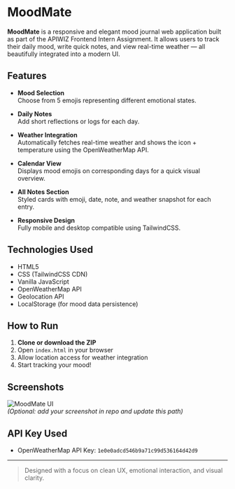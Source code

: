 # MoodMate

**MoodMate** is a responsive and elegant mood journal web application built as part of the APIWIZ Frontend Intern Assignment. It allows users to track their daily mood, write quick notes, and view real-time weather — all beautifully integrated into a modern UI.

## Features

- **Mood Selection**  
  Choose from 5 emojis representing different emotional states.

- **Daily Notes**  
  Add short reflections or logs for each day.

- **Weather Integration**  
  Automatically fetches real-time weather and shows the icon + temperature using the OpenWeatherMap API.

- **Calendar View**  
  Displays mood emojis on corresponding days for a quick visual overview.

- **All Notes Section**  
  Styled cards with emoji, date, note, and weather snapshot for each entry.

- **Responsive Design**  
  Fully mobile and desktop compatible using TailwindCSS.

## Technologies Used

- HTML5  
- CSS (TailwindCSS CDN)  
- Vanilla JavaScript  
- OpenWeatherMap API  
- Geolocation API  
- LocalStorage (for mood data persistence)

## How to Run

1. **Clone or download the ZIP**
2. Open `index.html` in your browser
3. Allow location access for weather integration
4. Start tracking your mood!

## Screenshots

![MoodMate UI](./screenshot.png)  
*(Optional: add your screenshot in repo and update this path)*

## API Key Used
- OpenWeatherMap API Key: `1e0e0adcd546b9a71c99d536164d42d9`

---

> Designed with a focus on clean UX, emotional interaction, and visual clarity.

